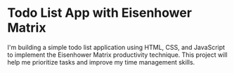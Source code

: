 # Todo List App with Eisenhower Matrix

I'm building a simple todo list application using HTML, CSS, and JavaScript to implement the Eisenhower Matrix productivity technique. This project will help me prioritize tasks and improve my time management skills.

